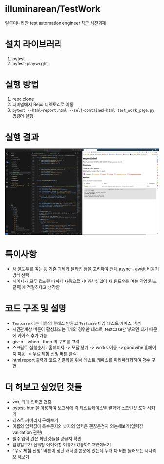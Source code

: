 # illuminarean/TestWork
일루미나리안 test automation engineer 직군 사전과제

# 설치 라이브러리
1. pytest
2. pytest-playwright

# 실행 방법
1. repo clone 
2. 터미널에서 Repo 디렉토리로 이동 
3. `pytest --html=report.html --self-contained-html test_work_page.py` 명령어 실행

# 실행 결과
![실행 결과 이미지](TestWork/실행결과.png)

# 특이사항 
- 새 윈도우를 여는 등 기존 과제와 달라진 점을 고려하여 전체 async - await 비동기 방식 선택 
- 페이지가 모두 로드될 때까지 자동으로 기다릴 수 있어 새 윈도우를 여는 작업(링크 클릭)에 적절하다고 생각함

# 코드 구조 및 설명
- `Testcase` 라는 이름의 클래스 만들고 `Testcase` 타입 테스트 케이스 생성 
- 시간관계상 버튼이 활성화되는 1개의 경우만 테스트, testcase만 넣으면 되기 때문에 케이스 추가 가능
- given - when - then 의 구조를 고려
- 스크립트 실행순서 : 홈페이지 -> 모달 닫기 -> works 이동 -> goodvibe 홈페이지 이동 -> 무료 체험 신청 버튼 클릭
- html report 출력과 코드 간결화을 위해 테스트 케이스를 파라미터화하여 함수 구현 

# 더 해보고 싶었던 것들

 - xss, 최대 입력값 검증
 - pytest-html을 이용하여 보고서에 각 테스트케이스별 결과와 스크린샷 포함 시키기
 - 테스트 커버리지 구해보기
 - 이름의 입력값에 특수문자와 숫자의 입력은 괜찮은건지 의논해보기(입력값 validation 관련)
 - 필수 입력 칸은 어떤것들을 넣을지 확인
 - 담당업무가 선택형 이어야할 이유가 있을까? 고민해보기
 - "무료 체험 신청" 버튼이 상단 배너랑 본문에 있는데 두개 다 버튼 눌러보는 시나리오 해보기


